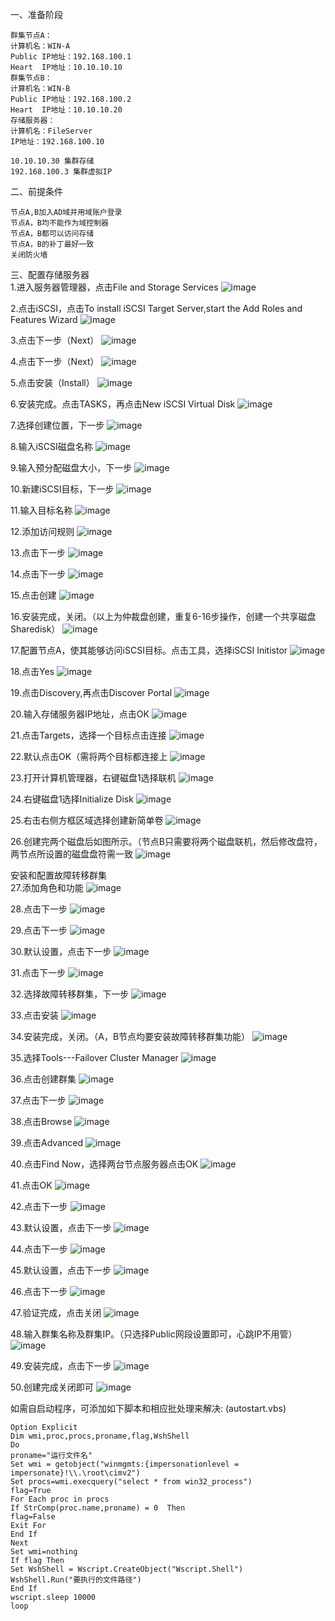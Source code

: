一、准备阶段
```
群集节点A：
计算机名：WIN-A
Public IP地址：192.168.100.1
Heart  IP地址：10.10.10.10
群集节点B：
计算机名：WIN-B
Public IP地址：192.168.100.2
Heart  IP地址：10.10.10.20
存储服务器：
计算机名：FileServer
IP地址：192.168.100.10

10.10.10.30 集群存储
192.168.100.3 集群虚拟IP
```
二、前提条件
```
节点A,B加入AD域并用域账户登录
节点A，B均不能作为域控制器
节点A，B都可以访问存储
节点A，B的补丁最好一致
关闭防火墙
```
三、配置存储服务器 <br>
1.进入服务器管理器，点击File and Storage Services
![image](https://github.com/dwjlw1314/DWJ-PROJECT/raw/master/PictureSource/nlb_Failover/2.7.1.png)

2.点击iSCSI，点击To install iSCSI Target Server,start the Add Roles and Features Wizard
![image](https://github.com/dwjlw1314/DWJ-PROJECT/raw/master/PictureSource/nlb_Failover/2.7.2.png)

3.点击下一步（Next）
![image](https://github.com/dwjlw1314/DWJ-PROJECT/raw/master/PictureSource/nlb_Failover/2.7.3.png)

4.点击下一步（Next）
![image](https://github.com/dwjlw1314/DWJ-PROJECT/raw/master/PictureSource/nlb_Failover/2.7.4.png)

5.点击安装（Install）
![image](https://github.com/dwjlw1314/DWJ-PROJECT/raw/master/PictureSource/nlb_Failover/2.7.5.png)

6.安装完成。点击TASKS，再点击New iSCSI Virtual Disk
![image](https://github.com/dwjlw1314/DWJ-PROJECT/raw/master/PictureSource/nlb_Failover/2.7.6.png)

7.选择创建位置，下一步
![image](https://github.com/dwjlw1314/DWJ-PROJECT/raw/master/PictureSource/nlb_Failover/2.7.7.png)

8.输入iSCSI磁盘名称
![image](https://github.com/dwjlw1314/DWJ-PROJECT/raw/master/PictureSource/nlb_Failover/2.7.8.png)

9.输入预分配磁盘大小，下一步
![image](https://github.com/dwjlw1314/DWJ-PROJECT/raw/master/PictureSource/nlb_Failover/2.7.9.png)

10.新建iSCSI目标，下一步
![image](https://github.com/dwjlw1314/DWJ-PROJECT/raw/master/PictureSource/nlb_Failover/2.7.10.png)

11.输入目标名称
![image](https://github.com/dwjlw1314/DWJ-PROJECT/raw/master/PictureSource/nlb_Failover/2.7.11.png)

12.添加访问规则
![image](https://github.com/dwjlw1314/DWJ-PROJECT/raw/master/PictureSource/nlb_Failover/2.7.12.png)

13.点击下一步
![image](https://github.com/dwjlw1314/DWJ-PROJECT/raw/master/PictureSource/nlb_Failover/2.7.13.png)

14.点击下一步
![image](https://github.com/dwjlw1314/DWJ-PROJECT/raw/master/PictureSource/nlb_Failover/2.7.14.png)

15.点击创建
![image](https://github.com/dwjlw1314/DWJ-PROJECT/raw/master/PictureSource/nlb_Failover/2.7.15.png)

16.安装完成，关闭。（以上为仲裁盘创建，重复6-16步操作，创建一个共享磁盘Sharedisk）
![image](https://github.com/dwjlw1314/DWJ-PROJECT/raw/master/PictureSource/nlb_Failover/2.7.16.png)

17.配置节点A，使其能够访问iSCSI目标。点击工具，选择iSCSI Initistor
![image](https://github.com/dwjlw1314/DWJ-PROJECT/raw/master/PictureSource/nlb_Failover/2.7.17.png)

18.点击Yes
![image](https://github.com/dwjlw1314/DWJ-PROJECT/raw/master/PictureSource/nlb_Failover/2.7.18.png)

19.点击Discovery,再点击Discover Portal
![image](https://github.com/dwjlw1314/DWJ-PROJECT/raw/master/PictureSource/nlb_Failover/2.7.19.png)

20.输入存储服务器IP地址，点击OK
![image](https://github.com/dwjlw1314/DWJ-PROJECT/raw/master/PictureSource/nlb_Failover/2.7.20.png)

21.点击Targets，选择一个目标点击连接
![image](https://github.com/dwjlw1314/DWJ-PROJECT/raw/master/PictureSource/nlb_Failover/2.7.21.png)

22.默认点击OK（需将两个目标都连接上
![image](https://github.com/dwjlw1314/DWJ-PROJECT/raw/master/PictureSource/nlb_Failover/2.7.22.png)

23.打开计算机管理器，右键磁盘1选择联机
![image](https://github.com/dwjlw1314/DWJ-PROJECT/raw/master/PictureSource/nlb_Failover/2.7.23.png)

24.右键磁盘1选择Initialize Disk
![image](https://github.com/dwjlw1314/DWJ-PROJECT/raw/master/PictureSource/nlb_Failover/2.7.24.png)

25.右击右侧方框区域选择创建新简单卷
![image](https://github.com/dwjlw1314/DWJ-PROJECT/raw/master/PictureSource/nlb_Failover/2.7.25.png)

26.创建完两个磁盘后如图所示。（节点B只需要将两个磁盘联机，然后修改盘符，两节点所设置的磁盘盘符需一致
![image](https://github.com/dwjlw1314/DWJ-PROJECT/raw/master/PictureSource/nlb_Failover/2.7.26.png)

安装和配置故障转移群集 <br>
27.添加角色和功能
![image](https://github.com/dwjlw1314/DWJ-PROJECT/raw/master/PictureSource/nlb_Failover/2.7.27.png)

28.点击下一步
![image](https://github.com/dwjlw1314/DWJ-PROJECT/raw/master/PictureSource/nlb_Failover/2.7.28.png)

29.点击下一步
![image](https://github.com/dwjlw1314/DWJ-PROJECT/raw/master/PictureSource/nlb_Failover/2.7.29.png)

30.默认设置，点击下一步
![image](https://github.com/dwjlw1314/DWJ-PROJECT/raw/master/PictureSource/nlb_Failover/2.7.30.png)

31.点击下一步
![image](https://github.com/dwjlw1314/DWJ-PROJECT/raw/master/PictureSource/nlb_Failover/2.7.31.png)

32.选择故障转移群集，下一步
![image](https://github.com/dwjlw1314/DWJ-PROJECT/raw/master/PictureSource/nlb_Failover/2.7.32.png)

33.点击安装
![image](https://github.com/dwjlw1314/DWJ-PROJECT/raw/master/PictureSource/nlb_Failover/2.7.33.png)

34.安装完成，关闭。（A，B节点均要安装故障转移群集功能）
![image](https://github.com/dwjlw1314/DWJ-PROJECT/raw/master/PictureSource/nlb_Failover/2.7.34.png)

35.选择Tools---Failover Cluster Manager
![image](https://github.com/dwjlw1314/DWJ-PROJECT/raw/master/PictureSource/nlb_Failover/2.7.35.png)

36.点击创建群集
![image](https://github.com/dwjlw1314/DWJ-PROJECT/raw/master/PictureSource/nlb_Failover/2.7.36.png)

37.点击下一步
![image](https://github.com/dwjlw1314/DWJ-PROJECT/raw/master/PictureSource/nlb_Failover/2.7.37.png)

38.点击Browse
![image](https://github.com/dwjlw1314/DWJ-PROJECT/raw/master/PictureSource/nlb_Failover/2.7.38.png)

39.点击Advanced
![image](https://github.com/dwjlw1314/DWJ-PROJECT/raw/master/PictureSource/nlb_Failover/2.7.39.png)

40.点击Find Now，选择两台节点服务器点击OK
![image](https://github.com/dwjlw1314/DWJ-PROJECT/raw/master/PictureSource/nlb_Failover/2.7.40.png)

41.点击OK
![image](https://github.com/dwjlw1314/DWJ-PROJECT/raw/master/PictureSource/nlb_Failover/2.7.41.png)

42.点击下一步
![image](https://github.com/dwjlw1314/DWJ-PROJECT/raw/master/PictureSource/nlb_Failover/2.7.42.png)

43.默认设置，点击下一步
![image](https://github.com/dwjlw1314/DWJ-PROJECT/raw/master/PictureSource/nlb_Failover/2.7.43.png)

44.点击下一步
![image](https://github.com/dwjlw1314/DWJ-PROJECT/raw/master/PictureSource/nlb_Failover/2.7.44.png)

45.默认设置，点击下一步
![image](https://github.com/dwjlw1314/DWJ-PROJECT/raw/master/PictureSource/nlb_Failover/2.7.45.png)

46.点击下一步
![image](https://github.com/dwjlw1314/DWJ-PROJECT/raw/master/PictureSource/nlb_Failover/2.7.46.png)

47.验证完成，点击关闭
![image](https://github.com/dwjlw1314/DWJ-PROJECT/raw/master/PictureSource/nlb_Failover/2.7.47.png)

48.输入群集名称及群集IP。（只选择Public网段设置即可，心跳IP不用管）
![image](https://github.com/dwjlw1314/DWJ-PROJECT/raw/master/PictureSource/nlb_Failover/2.7.48.png)

49.安装完成，点击下一步
![image](https://github.com/dwjlw1314/DWJ-PROJECT/raw/master/PictureSource/nlb_Failover/2.7.49.png)

50.创建完成关闭即可
![image](https://github.com/dwjlw1314/DWJ-PROJECT/raw/master/PictureSource/nlb_Failover/2.7.50.png)

如需自启动程序，可添加如下脚本和相应批处理来解决: (autostart.vbs)
```vbs
Option Explicit
Dim wmi,proc,procs,proname,flag,WshShell
Do
proname="运行文件名"
Set wmi = getobject("winmgmts:{impersonationlevel = impersonate}!\\.\root\cimv2")
Set procs=wmi.execquery("select * from win32_process")
flag=True
For Each proc in procs
If StrComp(proc.name,proname) = 0  Then  
flag=False
Exit For
End If
Next
Set wmi=nothing
If flag Then
Set WshShell = Wscript.CreateObject("Wscript.Shell")
WshShell.Run("要执行的文件路径")
End If
wscript.sleep 10000
loop
```
